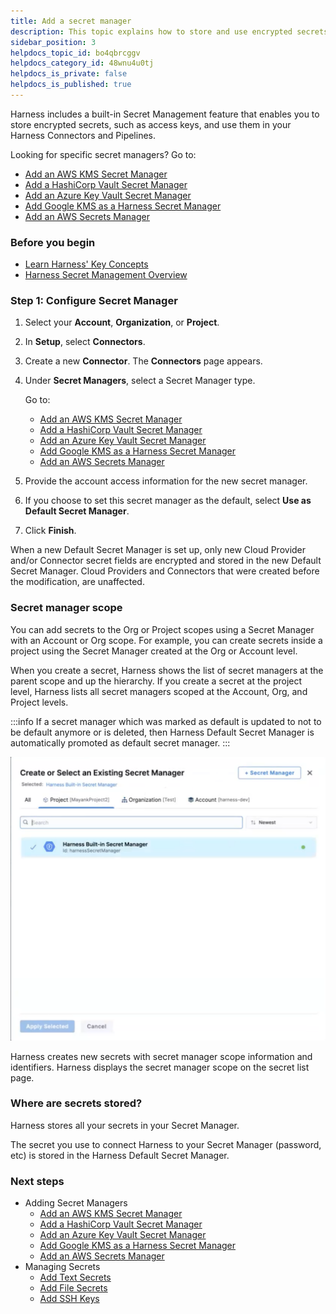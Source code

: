 ```yaml
---
title: Add a secret manager
description: This topic explains how to store and use encrypted secrets (such as access keys) using the built-in Harness Secrets Manager, AWS KMS, Google Cloud KMS, HashiCorp Vault, Azure Key Vault, CyberArk, and SSH via Kerberos.
sidebar_position: 3
helpdocs_topic_id: bo4qbrcggv
helpdocs_category_id: 48wnu4u0tj
helpdocs_is_private: false
helpdocs_is_published: true
---
```


Harness includes a built-in Secret Management feature that enables you to store encrypted secrets, such as access keys, and use them in your Harness Connectors and Pipelines.

Looking for specific secret managers? Go to:

* [Add an AWS KMS Secret Manager](/docs/platform/secrets/secrets-management/add-an-aws-kms-secrets-manager)
* [Add a HashiCorp Vault Secret Manager](/docs/platform/secrets/secrets-management/add-hashicorp-vault.md)
* [Add an Azure Key Vault Secret Manager](/docs/platform/secrets/secrets-management/azure-key-vault.md)
* [Add Google KMS as a Harness Secret Manager](/docs/platform/secrets/secrets-management/add-google-kms-secrets-manager.md)
* [Add an AWS Secrets Manager](/docs/platform/secrets/secrets-management/add-an-aws-secret-manager.md)

### Before you begin

* [Learn Harness' Key Concepts](../../../get-started/key-concepts.md)
* [Harness Secret Management Overview](/docs/platform/secrets/secrets-management/harness-secret-manager-overview)

### Step 1: Configure Secret Manager

1. Select your **Account**, **Organization**, or **Project**.
2. In **Setup**, select **Connectors**.
3. Create a new **Connector**. The **Connectors** page appears.
4. Under **Secret Managers**, select a Secret Manager type. 
   
   Go to:
   * [Add an AWS KMS Secret Manager](/docs/platform/secrets/secrets-management/add-an-aws-kms-secrets-manager)
   * [Add a HashiCorp Vault Secret Manager](/docs/platform/secrets/secrets-management/add-hashicorp-vault.md)
   * [Add an Azure Key Vault Secret Manager](/docs/platform/secrets/secrets-management/azure-key-vault.md)
   * [Add Google KMS as a Harness Secret Manager](/docs/platform/secrets/secrets-management/add-google-kms-secrets-manager.md)
   * [Add an AWS Secrets Manager](/docs/platform/secrets/secrets-management/add-an-aws-secret-manager.md)
5. Provide the account access information for the new secret manager.
6. If you choose to set this secret manager as the default, select **Use as Default Secret Manager**.
7. Click **Finish**.

When a new Default Secret Manager is set up, only new Cloud Provider and/or Connector secret fields are encrypted and stored in the new Default Secret Manager. Cloud Providers and Connectors that were created before the modification, are unaffected.

### Secret manager scope

You can add secrets to the Org or Project scopes using a Secret Manager with an Account or Org scope. For example, you can create secrets inside a project using the Secret Manager created at the Org or Account level.

When you create a secret, Harness shows the list of secret managers at the parent scope and up the hierarchy. If you create a secret at the project level, Harness lists all secret managers scoped at the Account, Org, and Project levels.

:::info
If a secret manager which was marked as default is updated to not to be default anymore or is deleted, then Harness Default Secret Manager is automatically promoted as default secret manager.
:::

![](../../secrets/static/select-secrets-manager-scope2.png)

Harness creates new secrets with secret manager scope information and identifiers. Harness displays the secret manager scope on the secret list page.

### Where are secrets stored?

Harness stores all your secrets in your Secret Manager.

The secret you use to connect Harness to your Secret Manager (password, etc) is stored in the Harness Default Secret Manager.

### Next steps

* Adding Secret Managers
	+ [Add an AWS KMS Secret Manager](/docs/platform/secrets/secrets-management/add-an-aws-kms-secrets-manager)
	+ [Add a HashiCorp Vault Secret Manager](/docs/platform/secrets/secrets-management/add-hashicorp-vault.md)
	+ [Add an Azure Key Vault Secret Manager](/docs/platform/secrets/secrets-management/azure-key-vault.md)
	+ [Add Google KMS as a Harness Secret Manager](/docs/platform/secrets/secrets-management/add-google-kms-secrets-manager.md)
	+ [Add an AWS Secrets Manager](/docs/platform/secrets/secrets-management/add-an-aws-secret-manager.md)
* Managing Secrets
	+ [Add Text Secrets](/docs/platform/secrets/add-use-text-secrets)
	+ [Add File Secrets](/docs/platform/secrets/add-file-secrets)
	+ [Add SSH Keys](/docs/platform/secrets/add-use-ssh-secrets.md)

